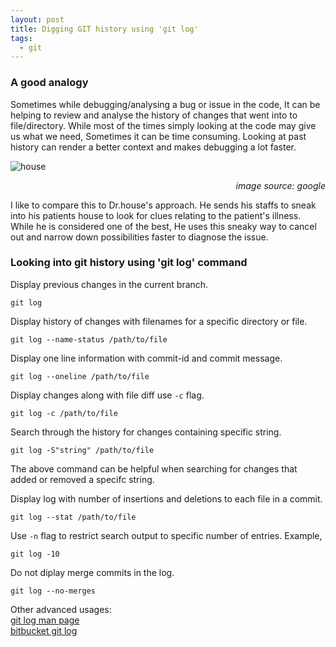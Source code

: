 ```yaml
---
layout: post
title: Digging GIT history using 'git log'
tags:
  - git
---
```

### A good analogy
Sometimes while debugging/analysing a bug or issue in the code, It can be helping to review and analyse the history of changes that went into to file/directory. While most of the times simply looking at the code may give us what we need, Sometimes it can be time consuming. Looking at past history can render a better context and makes debugging a lot faster.

![house](../../../assets/images/Dr-House-13.jpg)
<div style="text-align: right"> <cite>image source: google</cite></div>

I like to compare this to Dr.house's approach. He sends his staffs to sneak into his patients house to look for clues relating to the patient's illness. While he is considered one of the best, He uses this sneaky way to cancel out and narrow down possibilities faster to diagnose the issue.

### Looking into git history using 'git log' command

Display previous changes in the current branch.

`git log`

Display history of changes with filenames for a specific directory or file.

`git log --name-status /path/to/file`

Display one line information with commit-id and commit message.

`git log --oneline /path/to/file`

Display changes along with file diff use `-c` flag.

`git log -c /path/to/file`

Search through the history for changes containing specific string.

`git log -S"string" /path/to/file`

The above command can be helpful when searching for changes that added or removed a specifc string.

Display log with number of insertions and deletions to each file in a commit.

`git log --stat /path/to/file`

Use `-n` flag to restrict search output to specific number of entries. Example,

`git log -10`

Do not diplay merge commits in the log.

`git log --no-merges`


Other advanced usages: \
[git log man page](http://web.mit.edu/git/www/git-log.html) \
[bitbucket git log](https://www.atlassian.com/git/tutorials/git-log)